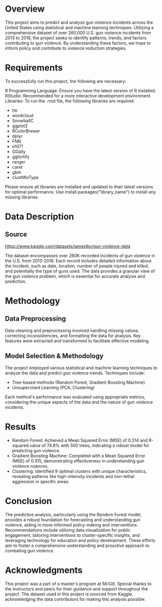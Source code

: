 # Overview
This project aims to predict and analyze gun violence incidents across the United States using statistical and machine learning techniques. Utilizing a comprehensive dataset of over 260,000 U.S. gun violence incidents from 2013 to 2018, the project seeks to identify patterns, trends, and factors contributing to gun violence. By understanding these factors, we hope to inform policy and contribute to violence reduction strategies.

# Requirements
To successfully run this project, the following are necessary:

R Programming Language: Ensure you have the latest version of R installed. \
RStudio: Recommended for a more interactive development environment. \
Libraries: To run the .rmd file, the following libraries are required:

- tm
- wordcloud
- SnowballC
- ggplot2 
- RColorBrewer
- dplyr
- FNN
- e1071
- GGally
- ggfortify
- ranger
- caret
- gbm
- clustMixType

Please ensure all libraries are installed and updated to their latest versions for optimal performance. Use install.packages("library_name") to install any missing libraries.

# Data Description
## Source
https://www.kaggle.com/datasets/jameslko/gun-violence-data

The dataset encompasses over 260K recorded incidents of gun violence in the U.S. from 2013-2018. Each record includes detailed information about the incident, such as date, location, number of people injured and killed, and potentially the type of guns used. The data provides a granular view of the gun violence problem, which is essential for accurate analysis and prediction.

# Methodology

## Data Preprocessing
Data cleaning and preprocessing involved handling missing values, correcting inconsistencies, and formatting the data for analysis. Key features were extracted and transformed to facilitate effective modeling.

## Model Selection & Methodology
The project employed various statistical and machine learning techniques to analyze the data and predict gun violence trends. Techniques include:

- Tree-based methods (Random Forest, Gradient Boosting Machine)
- Unsupervised Learning (PCA, Clustering)

Each method's performance was evaluated using appropriate metrics, considering the unique aspects of the data and the nature of gun violence incidents.

# Results
- Random Forest: Achieved a Mean Squared Error (MSE) of 0.314 and R-squared value of 74.8% with 500 trees, indicating a robust model for predicting gun violence.
- Gradient Boosting Machine: Completed with a Mean Squared Error (MSE) of 0.315, demonstrating effectiveness in understanding gun violence nuances.
- Clustering: Identified 9 optimal clusters with unique characteristics, revealing patterns like high-intensity incidents and non-lethal aggression in specific areas.

# Conclusion
The predictive analysis, particularly using the Random Forest model, provides a robust foundation for forecasting and understanding gun violence, aiding in more informed policy-making and interventions. Recommendations include utilizing data visualization for public engagement, tailoring interventions to cluster-specific insights, and leveraging technology for education and policy development. These efforts aim to foster a comprehensive understanding and proactive approach to combating gun violence.

# Acknowledgments
This project was a part of a master's program at McGill. Special thanks to the instructors and peers for their guidance and support throughout the project. The dataset used in this project is sourced from Kaggle, acknowledging the data contributors for making this analysis possible.

